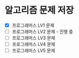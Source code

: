 # 알고리즘 문제 저장

- [x] 프로그래머스 LV1 문제
- [ ] 프로그래머스 LV2 문제 - 진행 중
- [ ] 프로그래머스 LV3 문제
- [ ] 프로그래머스 LV4 문제
- [ ] 프로그래머스 LV5 문제
